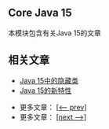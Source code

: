 ## Core Java 15

本模块包含有关Java 15的文章

## 相关文章

+ [Java 15中的隐藏类](docs/Java15中的隐藏类.md)
+ [Java 15的新特性](docs/Java15的新特性.md)

- 更多文章： [[<-- prev]](../java-14/README.md)
- 更多文章： [[next -->]](../java-16/README.md)